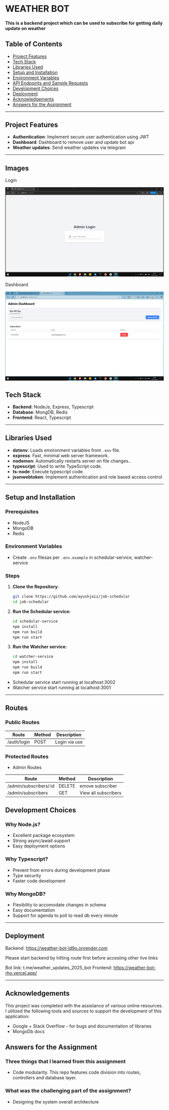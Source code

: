 # WEATHER BOT

#### This is a backend project which can be used to subscribe for getting daily update on weather

## Table of Contents

- [Project Features](#project-features)
- [Tech Stack](#tech-stack)
- [Libraries Used](#libraries-used)
- [Setup and Installation](#setup-and-installation)
- [Environment Variables](#environment-variables)
- [API Endpoints and Sample Requests](#api-endpoints-and-sample-requests)
- [Development Choices](#development-choices)
- [Deployment](#deployment)
- [Acknowledgements](#acknowledgements)
- [Answers for the Assignment](#answers-for-the-assignment)

---

## Project Features

- **Authentication**: Implement secure user authentication using JWT
- **Dashboard**: Dashboard to remove user and update bot api
- **Weather updates**: Send weather updates via telegram

---

## Images

Login

![alt text](image-1.png)

Dashboard

![alt text](image.png)

## Tech Stack

- **Backend**: NodeJs, Express, Typescript
- **Database**: MongDB, Redis
- **Frontend**: React, Typescript

---

## Libraries Used

- **dotenv**: Loads environment variables from `.env` file.
- **express**: Fast, minimal web server framework.
- **nodemon**: Automatically restarts server on file changes..
- **typescript**: Used to write TypeScript code.
- **ts-node**: Execute typescript code.
- **jsonwebtoken**: Implement authentication and role based access control

---

## Setup and Installation

### Prerequisites

- NodeJS
- MongoDB
- Redis

### Environment Variables

- Create `.env` filesas per `.env.example` in schedular-service, watcher-service

### Steps

1. **Clone the Repository**:
   ```bash
   git clone https://github.com/ayushjaiz/job-schedular
   cd job-schedular
   ```
2. **Run the Schedular service:**
   ```bash
   cd schedular-service
   npm install
   npm run build
   npm run start
   ```
3. **Run the Watcher service:**
   ```bash
   cd watcher-service
   npm install
   npm run build
   npm run start
   ```

- Schedular service start running at localhost:3002
- Watcher service start running at localhost:3001

---

## Routes

### Public Routes

| Route       | Method | Description   |
| ----------- | ------ | ------------- |
| /auth/login | POST   | Login via use |

### Protected Routes

- Admin Routes

| Route                  | Method | Description          |
| ---------------------- | ------ | -------------------- |
| /admin/subscribers/:id | DELETE | emove subscriber     |
| /admin/subscribers     | GET    | View all subscribers |

## Development Choices

### Why Node.js?

- Excellent package ecosystem
- Strong async/await support
- Easy deployment options

### Why Typescript?

- Prevent from errors during development phase
- Type security
- Faster code development

### Why MongoDB?

- Flexibility to accomodate changes in schema
- Easy documentation
- Support for agenda to poll to read db every minute

---

## Deployment

Backend: https://weather-bot-ld9o.onrender.com

Please start backend by hitting route first before accesiing other live links

Bot link: t.me/weather_updates_2025_bot
Frontend: https://weather-bot-rho.vercel.app/


---

## Acknowledgements

This project was completed with the assistance of various online resources. I utilized the following tools and sources to support the development of this application:

- Google + Stack Overflow - for bugs and documentation of libraries
- MongoDb docs

## Answers for the Assignment

### Three things that I learned from this assignment

- Code modularity. This repo features code division into routes, controllers and database layer.

### What was the challenging part of the assignment?

- Designing the system overall architecture
